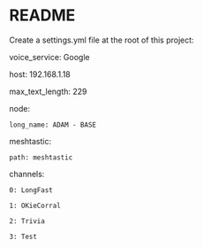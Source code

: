# README

Create a settings.yml file at the root of this project:

voice_service: Google

host: 192.168.1.18

max_text_length: 229

node:

    long_name: ADAM - BASE

meshtastic:

    path: meshtastic

channels:

    0: LongFast

    1: OKieCorral

    2: Trivia

    3: Test
